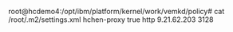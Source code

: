 root@hcdemo4:/opt/ibm/platform/kernel/work/vemkd/policy# cat /root/.m2/settings.xml
<settings>
  <proxies>
   <proxy>
      <id>hchen-proxy</id>
      <active>true</active>
      <protocol>http</protocol>
      <host>9.21.62.203</host>
      <port>3128</port>
    </proxy>
  </proxies>
</settings>
